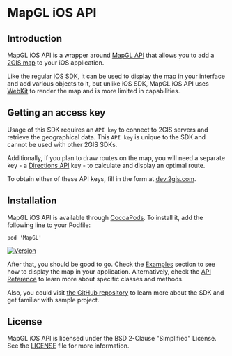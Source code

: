 # MapGL iOS API

## Introduction

MapGL iOS API is a wrapper around [MapGL API](/en/mapgl/overview) that allows you to add a [2GIS map](https://2gis.ae/) to your iOS application.

Like the regular [iOS SDK](/en/ios/sdk/overview), it can be used to display the map in your interface and add various objects to it, but unlike iOS SDK, MapGL iOS API uses [WebKit](https://developer.apple.com/documentation/webkit) to render the map and is more limited in capabilities.

## Getting an access key

Usage of this SDK requires an `API key` to connect to 2GIS servers and retrieve the geographical data. This `API key` is unique to the SDK and cannot be used with other 2GIS SDKs.

Additionally, if you plan to draw routes on the map, you will need a separate key - a [Directions API](/en/api/navigation/directions/overview) key - to calculate and display an optimal route.

To obtain either of these API keys, fill in the form at [dev.2gis.com](https://dev.2gis.com/order).

## Installation

MapGL iOS API is available through [CocoaPods](https://cocoapods.org/). To install it, add the following line to your Podfile:

```
pod 'MapGL'
```

[![Version](https://img.shields.io/cocoapods/v/MapGL.svg?style=social&logo=cocoapods&label=version)](https://cocoapods.org/pods/MapGL)

After that, you should be good to go. Check the [Examples](/en/ios/mapgl/maps/examples) section to see how to display the map in your application. Alternatively, check the [API Reference](/en/ios/mapgl/maps/reference) to learn more about specific classes and methods.

Also, you could visit [the GitHub repository](https://github.com/2gis/MapGL-iOS) to learn more about the SDK and get familiar with sample project.

## License

MapGL iOS API is licensed under the BSD 2-Clause "Simplified" License. See the [LICENSE](https://github.com/2gis/MapGL-iOS/blob/master/LICENSE) file for more information.
